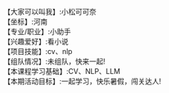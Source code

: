 【大家可以叫我】:小松可可奈         
【坐标】:河南            
【专业/职业】:小助手       
【兴趣爱好】:看小说    
【项目技能】:cv、nlp          
【组队情况】:未组队，快来一起!      
【本课程学习基础】:CV、NLP、LLM       
【本期活动目标】:一起学习，快乐暑假，闯关达人!     